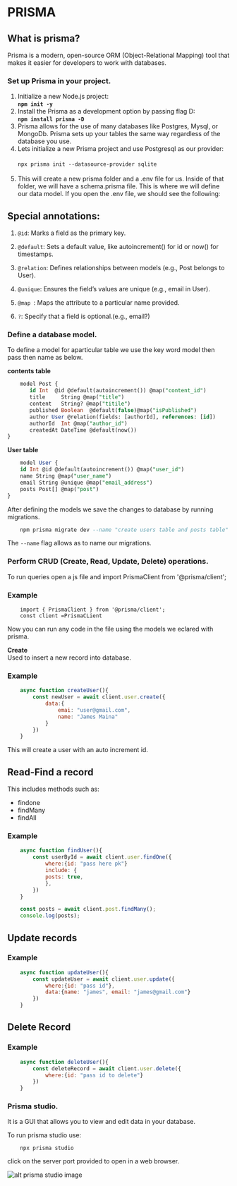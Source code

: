 #   PRISMA
## What is prisma?
Prisma is a modern, open-source ORM (Object-Relational Mapping) tool that makes it easier for developers to work with databases.

### Set up Prisma in your project.

1. Initialize a new Node.js project:<br>
**`npm init -y`**
1. Install the Prisma as a development option by passing flag D:<br>
**`npm install prisma -D`**
1. Prisma allows for the use of many databases like Postgres, Mysql, or MongoDb. Prisma sets up your tables the same way regardless of the database you use. 
1. Lets initialize a new Prisma project and use Postgresql as our provider:<br><br>
`npx prisma init --datasource-provider sqlite` <br><br>
1. This will create a new prisma folder and a .env file for us. Inside of that folder, we will have a schema.prisma file. This is where we will define our data model. If you open the .env file, we should see the following:

## Special annotations:

1. `@id`: Marks a field as the primary key.
1. `@default`: Sets a default value, like autoincrement() for id or now() for timestamps.
1. `@relation`: Defines relationships between models (e.g., Post belongs to User).
1. `@unique`: Ensures the field’s values are unique (e.g., email in User).
1. `@map `: Maps the attribute to a particular name provided. 

1. `?`: Specify that a field is optional.(e.g., email?)


### Define a database model.
 To define a model for aparticular table we use the key word model then pass then name as below.

**contents table**

 ```sql
     model Post {
        id Int  @id @default(autoincrement()) @map("content_id")
        title     String @map("title")
        content   String? @map("titile")
        published Boolean  @default(false)@map("isPublished")
        author User @relation(fields: [authorId], references: [id])
        authorId  Int @map("author_id")
        createdAt DateTime @default(now())
}
```

**User table**
```sql
    model User {
    id Int @id @default(autoincrement()) @map("user_id")
    name String @map("user_name")
    email String @unique @map("email_address")
    posts Post[] @map("post")
}
```

After defining the models we save the changes to database by running migrations.

```sql
    npm prisma migrate dev --name "create users table and posts table"

```

The ``` --name ``` flag allows as to name our migrations. 

### Perform CRUD (Create, Read, Update, Delete) operations.

To run queries open a js file and import  PrismaClient  from '@prisma/client';

### Example
```JS
    import { PrismaClient } from '@prisma/client';
    const client =PrismaCLient
```
Now you can run any code in the file using the models we eclared with prisma.

**Create** <br>
Used to insert a new record into database.
### Example
```js
    async function createUser(){
        const newUser = await client.user.create({
            data:{
                emai: "user@gmail.com",
                name: "James Maina"                 
            }
        })
    }
```

This will create a user with an auto increment id.

## Read-Find a record
 This includes methods such as:<br>
- findone
- findMany
- findAll
### Example 
```js
    async function findUser(){
        const userById = await client.user.findOne({
            where:{id: "pass here pk"}
            include: {
            posts: true,
            },
        })
    }
```
```js
    const posts = await client.post.findMany();
    console.log(posts);
```

## Update records <br>

### Example
```js
    async function updateUser(){
        const updateUser = await client.user.update({
            where:{id: "pass id"},
            data:{name: "james", email: "james@gmail.com"}
        })
    }
```

## Delete Record <br>

### Example
```js
    async function deleteUser(){
        const deleteRecord = await client.user.delete({
            where:{id: "pass id to delete"}
        })
    }
```

### Prisma studio.

It is a GUI that allows you to view and edit data in your database.

To run prisma studio use:<br>
```
    npx prisma studio
```

click on the server port provided to open in a web browser.


![alt prisma studio image](https://miro.medium.com/v2/resize:fit:4800/format:webp/1*nNW4FkhZbCWEoWVf-30JSg.png)

